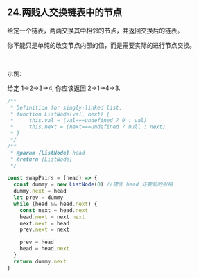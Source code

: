 ## 24.两贱人交换链表中的节点

给定一个链表，两两交换其中相邻的节点，并返回交换后的链表。

你不能只是单纯的改变节点内部的值，而是需要实际的进行节点交换。

 

示例:

给定 1->2->3->4, 你应该返回 2->1->4->3.


```js
/**
 * Definition for singly-linked list.
 * function ListNode(val, next) {
 *     this.val = (val===undefined ? 0 : val)
 *     this.next = (next===undefined ? null : next)
 * }
 */
/**
 * @param {ListNode} head
 * @return {ListNode}
 */

const swapPairs = (head) => {
  const dummy = new ListNode(0) //建立 head 还要前的引用
  dummy.next = head
  let prev = dummy
  while (head && head.next) {
    const next = head.next
    head.next = next.next
    next.next = head
    prev.next = next

    prev = head
    head = head.next
  }
  return dummy.next
}
```